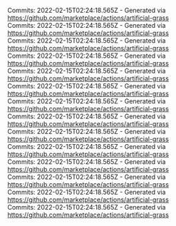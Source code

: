 Commits: 2022-02-15T02:24:18.565Z - Generated via https://github.com/marketplace/actions/artificial-grass
<br>
Commits: 2022-02-15T02:24:18.565Z - Generated via https://github.com/marketplace/actions/artificial-grass
<br>
Commits: 2022-02-15T02:24:18.565Z - Generated via https://github.com/marketplace/actions/artificial-grass
<br>
Commits: 2022-02-15T02:24:18.565Z - Generated via https://github.com/marketplace/actions/artificial-grass
<br>
Commits: 2022-02-15T02:24:18.565Z - Generated via https://github.com/marketplace/actions/artificial-grass
<br>
Commits: 2022-02-15T02:24:18.565Z - Generated via https://github.com/marketplace/actions/artificial-grass
<br>
Commits: 2022-02-15T02:24:18.565Z - Generated via https://github.com/marketplace/actions/artificial-grass
<br>
Commits: 2022-02-15T02:24:18.565Z - Generated via https://github.com/marketplace/actions/artificial-grass
<br>
Commits: 2022-02-15T02:24:18.565Z - Generated via https://github.com/marketplace/actions/artificial-grass
<br>
Commits: 2022-02-15T02:24:18.565Z - Generated via https://github.com/marketplace/actions/artificial-grass
<br>
Commits: 2022-02-15T02:24:18.565Z - Generated via https://github.com/marketplace/actions/artificial-grass
<br>
Commits: 2022-02-15T02:24:18.565Z - Generated via https://github.com/marketplace/actions/artificial-grass
<br>
Commits: 2022-02-15T02:24:18.565Z - Generated via https://github.com/marketplace/actions/artificial-grass
<br>
Commits: 2022-02-15T02:24:18.565Z - Generated via https://github.com/marketplace/actions/artificial-grass
<br>
